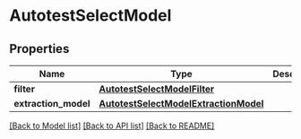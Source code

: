 # AutotestSelectModel


## Properties
Name | Type | Description | Notes
------------ | ------------- | ------------- | -------------
**filter** | [**AutotestSelectModelFilter**](AutotestSelectModelFilter.md) |  | 
**extraction_model** | [**AutotestSelectModelExtractionModel**](AutotestSelectModelExtractionModel.md) |  | 

[[Back to Model list]](../README.md#documentation-for-models) [[Back to API list]](../README.md#documentation-for-api-endpoints) [[Back to README]](../README.md)


